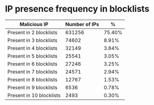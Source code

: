 # IP presence frequency in blocklists
| Malicious IP | Number of IPs | % |
|----|----|----|
| Present in 2 blocklists | 631256 | 75.40% |
| Present in 3 blocklists | 74602 | 8.91% |
| Present in 4 blocklists | 32149 | 3.84% |
| Present in 5 blocklists | 25541 | 3.05% |
| Present in 6 blocklists | 27246 | 3.25% |
| Present in 7 blocklists | 24571 | 2.94% |
| Present in 8 blocklists | 12767 | 1.53% |
| Present in 9 blocklists | 6536 | 0.78% |
| Present in 10 blocklists | 2493 | 0.30% |
